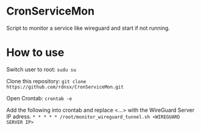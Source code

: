 # CronServiceMon
Script to monitor a service like wireguard and start if not running.

# How to use

Switch user to root:
```sudu su``` 

Clone this repository:
```git clone https://github.com/rdnsx/CronServiceMon.git``` 

Open Crontab:
```crontab -e```


Add the following into crontab and replace <...> with the WireGuard Server IP adress. 
```* * * * * /root/monitor_wireguard_tunnel.sh <WIREGUARD SERVER IP>```
